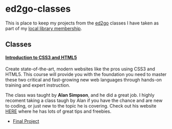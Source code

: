 # ed2go-classes
This is place to keep my projects from the [ed2go](https://www.ed2go.com/) classes I have taken as part of my [local library membership](https://calgarylibrary.ca/).

## Classes

#### [Introduction to CSS3 and HTML5](https://www.ed2go.com/courses/computer-science/programming/ilc/css-and-xhtml-introduction)
Create state-of-the-art, modern websites like the pros using CSS3 and HTML5. This course will provide you with the foundation you need to master these two critical and fast-growing new web languages through hands-on training and expert instruction. 

The class was taught by **Alan Simpson**, and he did a great job. I highly recoment taking a class taugh by Alan if you have the chance and are new to coding, or just new to the topic he is covering. Check out his website [HERE](https://alansimpson.me/) where he has lots of great tips and freebies.  

* [Final Project](https://github.com/TheBIMsider/ed2go-classes/Intro-CSS3-HTML5/final-project/)  
